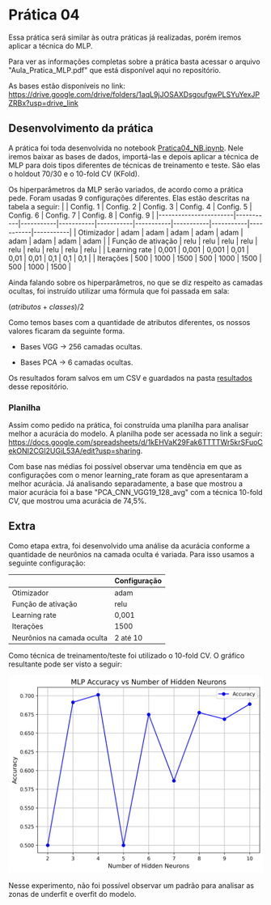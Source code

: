 # Prática 04
Essa prática será similar às outra práticas já realizadas, porém iremos aplicar a técnica do MLP.

Para ver as informações completas sobre a prática basta acessar o arquivo "Aula_Pratica_MLP.pdf" que está disponível aqui no repositório.

As bases estão disponíveis no link: https://drive.google.com/drive/folders/1aqL9jJOSAXDsgoufgwPLSYuYexJPZRBx?usp=drive_link

## Desenvolvimento da prática
A prática foi toda desenvolvida no notebook [Pratica04_NB.ipynb](https://github.com/rikdantas/Aprendizagem-de-Maquinas/blob/main/IMD1101/Pratica_04/Pratica04_MLP.ipynb). Nele iremos baixar as bases de dados, importá-las e depois aplicar a técnica de MLP para dois tipos diferentes de técnicas de treinamento e teste.
São elas o holdout 70/30 e o 10-fold CV (KFold). 

Os hiperparâmetros da MLP serão variados, de acordo como a prática pede. Foram usadas 9 configurações diferentes. Elas estão descritas na tabela a seguir:
| | Config. 1 | Config. 2 | Config. 3 | Config. 4 | Config. 5 | Config. 6 | Config. 7 | Config. 8 | Config. 9 |
|-----------------------|-----------|-----------|-----------|-----------|-----------|-----------|-----------|-----------|-----------|
| Otimizador           | adam      | adam      | adam      | adam      | adam      | adam      | adam      | adam      | adam      |
| Função de ativação    | relu      | relu      | relu      | relu      | relu      | relu      | relu      | relu      | relu      |
| Learning rate         | 0,001     | 0,001     | 0,001     | 0,01      | 0,01      | 0,01      | 0,1       | 0,1       | 0,1       |
| Iterações            | 500       | 1000      | 1500      | 500       | 1000      | 1500      | 500       | 1000      | 1500      |

Ainda falando sobre os hiperparâmetros, no que se diz respeito as camadas ocultas, foi instruído utilizar uma fórmula que foi passada em sala:

 $(atributos+classes) / 2$

Como temos bases com a quantidade de atributos diferentes, os nossos valores ficaram da seguinte forma.

- Bases VGG -> 256 camadas ocultas.

- Bases PCA -> 6 camadas ocultas.

Os resultados foram salvos em um CSV e guardados na pasta [resultados](https://github.com/rikdantas/Aprendizagem-de-Maquinas/tree/main/IMD1101/Pratica_04/Resultados) desse repositório.

### Planilha
Assim como pedido na prática, foi construída uma planilha para analisar melhor a acurácia do modelo. A planilha pode ser acessada no link a seguir: https://docs.google.com/spreadsheets/d/1kEHVaK29Fak6TTTTWr5krSFuoCekONI2CGI2UGiL53A/edit?usp=sharing.

Com base nas médias foi possível observar uma tendência em que as configurações com o menor learning_rate foram as que apresentaram a melhor acurácia. Já analisando separadamente, a base que mostrou a maior acurácia foi a base "PCA_CNN_VGG19_128_avg" com a técnica 10-fold CV, que mostrou uma acurácia de 74,5%.

## Extra
Como etapa extra, foi desenvolvido uma análise da acurácia conforme a quantidade de neurônios na camada oculta é variada. Para isso usamos a seguinte configuração:

| | Configuração|
|-------------------------------|-----------|
| Otimizador                    | adam      |
| Função de ativação            | relu      | 
| Learning rate                 | 0,001     | 
| Iterações                     | 1500      |
| Neurônios na camada oculta    | 2 até 10  |

Como técnica de treinamento/teste foi utilizado o 10-fold CV. O gráfico resultante pode ser visto a seguir:

![Grafico](Resultados/mlp_accuracy_vs_neurons.png)

Nesse experimento, não foi possível observar um padrão para analisar as zonas de underfit e overfit do modelo.